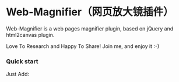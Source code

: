 # Web-Magnifier（网页放大镜插件）

Web-Magnifier is a web pages magnifier plugin, based on jQuery and html2canvas plugin.

Love To Research and Happy To Share! Join me, and enjoy it :-)

### Quick start

Just Add: <script src="https://raw.githubusercontent.com/CN-Tower/magnifier/master/magnifier.js"> to the  end of <body> in you index.html file;

# License
 [MIT](/LICENSE)
